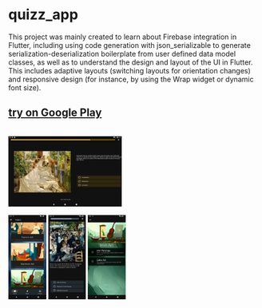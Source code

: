 # quizz_app

This project was mainly created to learn about Firebase integration in Flutter, including using code generation with json_serializable to generate serialization-deserialization boilerplate from user defined data model classes, as well as to understand the design and layout of the UI in Flutter. This includes adaptive layouts (switching layouts for orientation changes) and responsive design (for instance, by using the Wrap widget or dynamic font size).

## [try on Google Play](https://play.google.com/store/apps/details?id=com.groznee.quizz_app)


<br>

<img src="docs/screen_4.webp" alt="Screenshot 4" width="45%" />

<img src="docs/screen_1.webp" alt="Screenshot 1" width="15%" /> <img src="docs/screen_2.webp" alt="Screenshot 2" width="15%" /> <img src="docs/screen_3.webp" alt="Screenshot 3" width="15%" />

